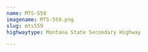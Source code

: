 ```yaml
---
name: MTS-559
imagename: MTS-559.png
slug: mts559
highwaytype: Montana State Secondary Highway

---
```

